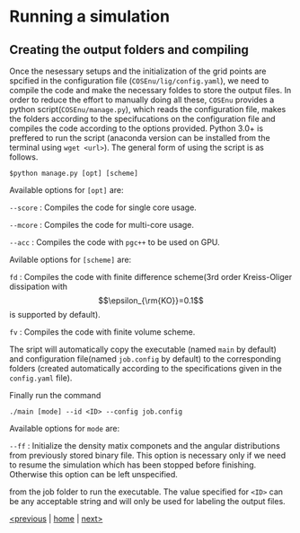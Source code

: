 # Running a simulation

## Creating the output folders and compiling

Once the nesessary setups and the initialization of the grid points are spcified in the configuration file (`COSEnu/lig/config.yaml`), we need to compile the code and make the necessary foldes to store the output files. In order to reduce the effort to manually doing all these, `COSEnu` provides a python script(`COSEnu/manage.py`), which reads the configuration file, makes the folders according to the specifucations on the configuration file and compiles the code according to the options provided. Python 3.0+ is preffered to run the script (anaconda version can be installed from the terminal using `wget <url>`). The general form of using the script is as follows. 

`$python manage.py [opt] [scheme]`

Available options for `[opt]` are:

`--score` : Compiles the code for single core usage.

`--mcore` : Compiles the code for multi-core usage.

`--acc` : Compiles the code with `pgc++` to be used on GPU.


Avilable options for `[scheme]` are: 

`fd` : Compiles the code with finite difference scheme(3rd order Kreiss-Oliger dissipation with $$\epsilon_{\rm{KO}}=0.1$$ is supported by default).

`fv` : Compiles the code with finite volume scheme.

The sript will automatically copy the executable (named `main` by default) and configuration file(named `job.config` by default) to the corresponding folders (created automatically according to the specifications given in the `config.yaml` file). 

Finally run the command

`./main [mode] --id <ID> --config job.config`

Available options for `mode` are:

`--ff` : Initialize the density matix componets and the angular distributions from previously stored binary file. This option is necessary only if we need to resume the simulation which has been stopped before finishing. Otherwise this option can be left unspecified.

from the job folder to run the executable. The value specified for `<ID>` can be any acceptable string and will only be used for labeling the output files.  



[<previous](usage.md)  &#124;  [home](index.md)  &#124;  [next>](example.md) 

